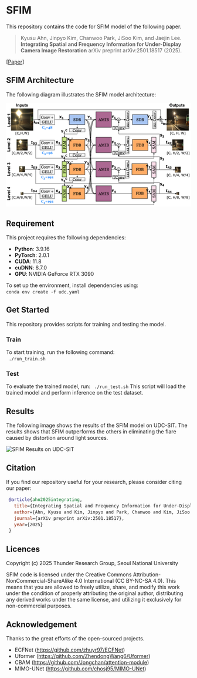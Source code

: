 # SFIM

This repository contains the code for SFIM model of the following paper.
> Kyusu Ahn, Jinpyo Kim, Chanwoo Park, JiSoo Kim, and Jaejin Lee. **Integrating Spatial and Frequency Information for Under-Display Camera Image Restoration** arXiv preprint arXiv:2501.18517 (2025).<br>

[[Paper](https://arxiv.org/pdf/2501.18517)]

## SFIM Architecture

The following diagram illustrates the SFIM model architecture:

![SFIM Architecture](assets/sfim.png)


## Requirement
This project requires the following dependencies:
- **Python**: 3.9.16
- **PyTorch**: 2.0.1  
- **CUDA**: 11.8  
- **cuDNN**: 8.7.0  
- **GPU**: NVIDIA GeForce RTX 3090  

To set up the environment, install dependencies using:  
```conda env create -f udc.yaml```

## Get Started
This repository provides scripts for training and testing the model.

### Train
To start training, run the following command:  
``` ./run_train.sh```

### Test
To evaluate the trained model, run:
``` ./run_test.sh```
This script will load the trained model and perform inference on the test dataset.


## Results
The following image shows the results of the SFIM model on UDC-SIT. The results shows that SFIM outperforms the others in eliminating the flare caused by distortion around light sources.


![SFIM Results on UDC-SIT](assets/sfim_results_udc_sit.png)



## Citation

   If you find our repository useful for your research, please consider citing our paper:

   ```bibtex
    @article{ahn2025integrating,
      title={Integrating Spatial and Frequency Information for Under-Display Camera Image Restoration},
      author={Ahn, Kyusu and Kim, Jinpyo and Park, Chanwoo and Kim, JiSoo and Lee, Jaejin},
      journal={arXiv preprint arXiv:2501.18517},
      year={2025}
    }
   ```

## Licences

Copyright (c) 2025 Thunder Research Group, Seoul National University

SFIM code is licensed under the Creative Commons Attribution-NonCommercial-ShareAlike 4.0 International (CC BY-NC-SA 4.0). This means that you are allowed to freely utilize, share, and modify this work under the condition of properly attributing the original author, distributing any derived works under the same license, and utilizing it exclusively for non-commercial purposes.

## Acknowledgement
Thanks to the great efforts of the open-sourced projects.
- ECFNet (<https://github.com/zhuyr97/ECFNet>)
- Uformer (<https://github.com/ZhendongWang6/Uformer>)
- CBAM (<https://github.com/Jongchan/attention-module>)
- MIMO-UNet (<https://github.com/chosj95/MIMO-UNet>)
